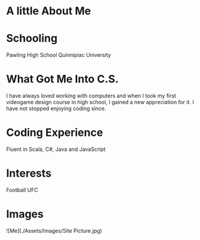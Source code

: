 # A little About Me

# Schooling
Pawling High School
Quinnipiac University

# What Got Me Into C.S.
I have always loved working with computers and when I took my first videogame design course in high school, I gained a new appreciation for it. I have not stopped enjoying coding since.

# Coding Experience
Fluent in Scala, C#, Java and JavaScript

# Interests
Football
UFC

# Images
![Me](./Assets/Images/Site Picture.jpg)
